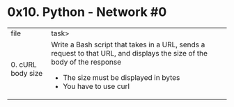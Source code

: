 <h1> 0x10. Python - Network #0 </h1>
<table>
<tr>
<td> file</td> <td> task></td>
</tr>
<tr>
<td>0. cURL body size</td>
<td>Write a Bash script that takes in a URL, sends a request to that URL, and displays the size of the body of the response

- The size must be displayed in bytes
- You have to use curl</td></tr>
